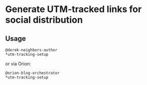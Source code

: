 # Generate UTM-tracked links for social distribution

## Usage
```
@derek-neighbors-author
*utm-tracking-setup
```

or via Orion:

```
@orion-blog-orchestrator
*utm-tracking-setup
```
